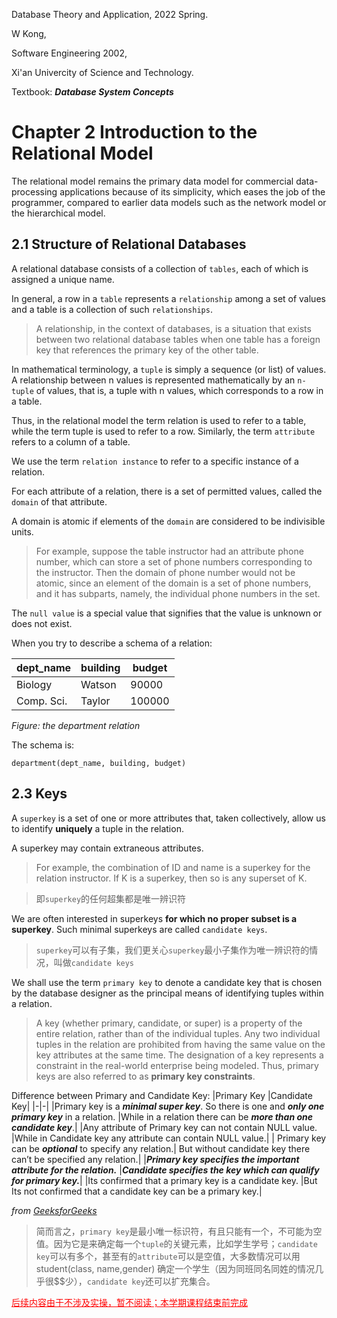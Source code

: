 Database Theory and Application, 2022 Spring.

W Kong,

Software Engineering 2002,

Xi'an Univercity of Science and Technology.

Textbook: ***Database System Concepts***

# Chapter 2 Introduction to the Relational Model

The relational model remains the primary data model for commercial data-processing applications because of its simplicity, which eases the job of the programmer, compared to earlier data models such as the network model or the hierarchical model.

## 2.1 Structure of Relational Databases

A relational database consists of a collection of `tables`, each of which is assigned a unique name.

In general, a row in a `table` represents a `relationship` among a set of values and a table is a collection of such `relationships`.

> A relationship, in the context of databases, is a situation that exists between two relational database tables when one table has a foreign key that references the primary key of the other table.

In mathematical terminology, a `tuple` is simply a sequence (or list) of values. A relationship between n values is represented mathematically by an `n-tuple` of values, that is, a tuple with n values, which corresponds to a row in a table.

Thus, in the relational model the term relation is used to refer to a table, while the term tuple is used to refer to a row. Similarly, the term `attribute` refers to a column of a table.

We use the term `relation instance` to refer to a specific instance of a relation.

For each attribute of a relation, there is a set of permitted values, called the `domain` of that attribute.

A domain is atomic if elements of the `domain` are considered to be indivisible units.

> For example, suppose the table instructor had an attribute phone number, which can store a set of phone numbers corresponding to the instructor. Then the domain of phone number would not be atomic, since an element of the domain is a set of phone numbers, and it has subparts, namely, the individual phone numbers in the set.

The `null value` is a special value that signifies that the value is unknown or does not
exist.

When you try to describe a schema of a relation:

|dept_name|building|budget|
|-|-|-|
|Biology|Watson|90000|
|Comp. Sci.|Taylor|100000|
*Figure: the department relation*

The schema is:
```
department(dept_name, building, budget)
```

## 2.3 Keys
A `superkey` is a set of one or more attributes that, taken collectively, allow us to identify **uniquely** a tuple in the relation.

A superkey may contain extraneous attributes. 

>For example, the combination of ID and name is a superkey for the relation instructor. If K is a superkey, then so is any superset of K. 

>即`superkey`的任何超集都是唯一辨识符

We are often interested in superkeys **for which no proper subset is a superkey**. Such minimal superkeys are called `candidate keys`.

>`superkey`可以有子集，我们更关心`superkey`最小子集作为唯一辨识符的情况，叫做`candidate keys`

We shall use the term `primary key` to denote a candidate key that is chosen by the database designer as the principal means of identifying tuples within a relation.

> A key (whether primary, candidate, or super) is a property of the entire relation, rather than of the individual tuples. Any two individual tuples in the relation are prohibited from having the same value on the key attributes at the same time. The designation of a key represents a constraint in the real-world enterprise being modeled. Thus, primary keys are also referred to as **primary key constraints**.

Difference between Primary and Candidate Key: 
|Primary Key |Candidate Key|
|-|-|
|Primary key is a ***minimal super key***. So there is one and ***only one primary key*** in a relation. |While in a relation there can be ***more than one candidate key***.|
|Any attribute of Primary key can not contain NULL value. |While in Candidate key any attribute can contain NULL value.|
| Primary key can be ***optional*** to specify any relation.| But without candidate key there can’t be specified any relation.|
|***Primary key specifies the important attribute for the relation.*** |***Candidate specifies the key which can qualify for primary key.***|
|Its confirmed that a primary key is a candidate key. |But Its not confirmed that a candidate key can be a primary key.|

*from [GeeksforGeeks](https://www.geeksforgeeks.org/difference-between-primary-and-candidate-key/)*

>简而言之，`primary key`是最小唯一标识符，有且只能有一个，不可能为空值。因为它是来确定每一个`tuple`的关键元素，比如学生学号；`candidate key`可以有多个，甚至有的`attribute`可以是空值，大多数情况可以用 student(class, name,gender) 确定一个学生（因为同班同名同姓的情况几乎很$$少），`candidate key`还可以扩充集合。

<div style="height=100px">
<u style="color:red;font-size=50px">后续内容由于不涉及实操，暂不阅读；本学期课程结束前完成</u>
</div>